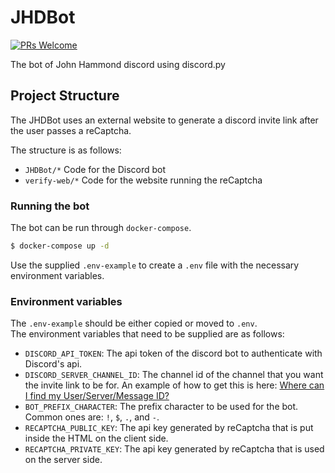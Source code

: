 # JHDBot
[![PRs Welcome](https://img.shields.io/badge/PRs-welcome-brightgreen.svg?style=flat-square)](http://makeapullrequest.com)

The bot of John Hammond discord using discord.py

## Project Structure
The JHDBot uses an external website to generate a discord invite link after the user passes a reCaptcha. 

The structure is as follows:  
  - `JHDBot/*` Code for the Discord bot
  - `verify-web/*` Code for the website running the reCaptcha

### Running the bot
The bot can be run through `docker-compose`.  
```bash
$ docker-compose up -d
```
Use the supplied `.env-example` to create a `.env` file with the necessary environment variables.  
### Environment variables
The `.env-example` should be either copied or moved to `.env`.  
The environment variables that need to be supplied are as follows:
  - `DISCORD_API_TOKEN`: The api token of the discord bot to authenticate with Discord's api.
  - `DISCORD_SERVER_CHANNEL_ID`: The channel id of the channel that you want the invite link to be for. An example of how to get this is here: [Where can I find my User/Server/Message ID?](https://support.discord.com/hc/en-us/articles/206346498-Where-can-I-find-my-User-Server-Message-ID-)
  - `BOT_PREFIX_CHARACTER`: The prefix character to be used for the bot. Common ones are: `!`, `$`, `.`, and `-`. 
  - `RECAPTCHA_PUBLIC_KEY`: The api key generated by reCaptcha that is put inside the HTML on the client side. 
  - `RECAPTCHA_PRIVATE_KEY`: The api key generated by reCaptcha that is used on the server side.
